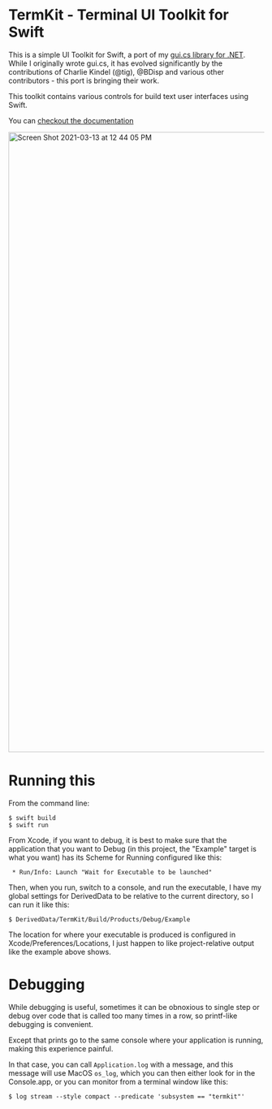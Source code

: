 

# TermKit - Terminal UI Toolkit for Swift

This is a simple UI Toolkit for Swift, a port of my [gui.cs library
for .NET](https://github.com/migueldeicaza/gui.cs).   While I originally
wrote gui.cs, it has evolved significantly by the contributions of
Charlie Kindel (@tig), @BDisp and various other contributors - this port 
is bringing their work.

This toolkit contains various controls for build text user interfaces
using Swift.

You can [checkout the documentation](https://migueldeicaza.github.io/TermKit/index.html)

<img width="1222" alt="Screen Shot 2021-03-13 at 12 44 05 PM" src="https://user-images.githubusercontent.com/36863/111039012-d6df8400-83f9-11eb-9215-88549635a33f.png">

# Running this

From the command line:

```
$ swift build
$ swift run
```

From Xcode, if you want to debug, it is best to make sure that the
application that you want to Debug (in this project, the "Example"
target is what you want) has its Scheme for Running configured
like this:

     * Run/Info: Launch "Wait for Executable to be launched"

Then, when you run, switch to a console, and run the executable, I have my
global settings for DerivedData to be relative to the current directory,
so I can run it like this:

```
$ DerivedData/TermKit/Build/Products/Debug/Example
```

The location for where your executable is produced is configured in Xcode/Preferences/Locations,
I just happen to like project-relative output like the example above shows.

# Debugging

While debugging is useful, sometimes it can be obnoxious to single step or debug over
code that is called too many times in a row, so printf-like debugging is convenient.

Except that prints go to the same console where your application is running, making this
experience painful.

In that case, you can call `Application.log` with a message, and this message will use
MacOS `os_log`, which you can then either look for in the Console.app, or you can monitor from 
a terminal window like this:

```
$ log stream --style compact --predicate 'subsystem == "termkit"'
```


